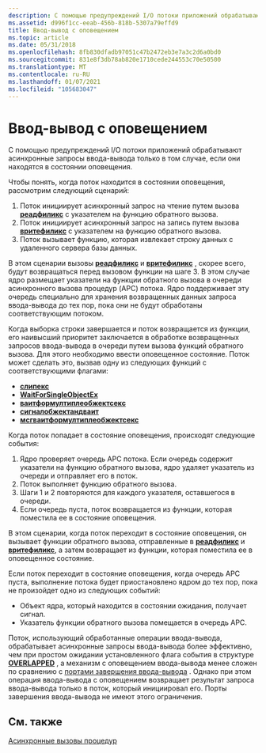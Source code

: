 ```yaml
---
description: С помощью предупреждений I/O потоки приложений обрабатывают асинхронные запросы ввода-вывода только в том случае, если они находятся в состоянии оповещения.
ms.assetid: d996f1cc-eeab-456b-818b-5307a79effd9
title: Ввод-вывод с оповещением
ms.topic: article
ms.date: 05/31/2018
ms.openlocfilehash: 8fb830dfadb97051c47b2472eb3e7a3c2d6a0bd0
ms.sourcegitcommit: 831e8f3db78ab820e1710cede244553c70e50500
ms.translationtype: MT
ms.contentlocale: ru-RU
ms.lasthandoff: 01/07/2021
ms.locfileid: "105683047"
---
```

# <a name="alertable-io"></a>Ввод-вывод с оповещением

С помощью предупреждений I/O потоки приложений обрабатывают асинхронные запросы ввода-вывода только в том случае, если они находятся в состоянии оповещения.

Чтобы понять, когда поток находится в состоянии оповещения, рассмотрим следующий сценарий:

1.  Поток инициирует асинхронный запрос на чтение путем вызова [**реадфиликс**](/windows/desktop/api/FileAPI/nf-fileapi-readfileex) с указателем на функцию обратного вызова.
2.  Поток инициирует асинхронный запрос на запись путем вызова [**вритефиликс**](/windows/desktop/api/FileAPI/nf-fileapi-writefileex) с указателем на функцию обратного вызова.
3.  Поток вызывает функцию, которая извлекает строку данных с удаленного сервера базы данных.

В этом сценарии вызовы [**реадфиликс**](/windows/desktop/api/FileAPI/nf-fileapi-readfileex) и [**вритефиликс**](/windows/desktop/api/FileAPI/nf-fileapi-writefileex) , скорее всего, будут возвращаться перед вызовом функции на шаге 3. В этом случае ядро размещает указатели на функции обратного вызова в очереди асинхронного вызова процедур (APC) потока. Ядро поддерживает эту очередь специально для хранения возвращенных данных запроса ввода-вывода до тех пор, пока они не будут обработаны соответствующим потоком.

Когда выборка строки завершается и поток возвращается из функции, его наивысший приоритет заключается в обработке возвращенных запросов ввода-вывода в очереди путем вызова функций обратного вызова. Для этого необходимо ввести оповещенное состояние. Поток может сделать это, вызвав одну из следующих функций с соответствующими флагами:

-   [**слипекс**](/windows/desktop/api/synchapi/nf-synchapi-sleepex)
-   [**WaitForSingleObjectEx**](/windows/desktop/api/synchapi/nf-synchapi-waitforsingleobjectex)
-   [**ваитформултиплеобжектсекс**](/windows/desktop/api/synchapi/nf-synchapi-waitformultipleobjectsex)
-   [**сигналобжектандваит**](/windows/win32/api/synchapi/nf-synchapi-signalobjectandwait)
-   [**мсгваитформултиплеобжектсекс**](/windows/desktop/api/winuser/nf-winuser-msgwaitformultipleobjectsex)

Когда поток попадает в состояние оповещения, происходят следующие события:

1.  Ядро проверяет очередь APC потока. Если очередь содержит указатели на функцию обратного вызова, ядро удаляет указатель из очереди и отправляет его в поток.
2.  Поток выполняет функцию обратного вызова.
3.  Шаги 1 и 2 повторяются для каждого указателя, оставшегося в очереди.
4.  Если очередь пуста, поток возвращается из функции, которая поместила ее в состояние оповещения.

В этом сценарии, когда поток переходит в состояние оповещения, он вызывает функции обратного вызова, отправленные в [**реадфиликс**](/windows/desktop/api/FileAPI/nf-fileapi-readfileex) и [**вритефиликс**](/windows/desktop/api/FileAPI/nf-fileapi-writefileex), а затем возвращает из функции, которая поместила ее в оповещенное состояние.

Если поток переходит в состояние оповещения, когда очередь APC пуста, выполнение потока будет приостановлено ядром до тех пор, пока не произойдет одно из следующих событий:

-   Объект ядра, который находится в состоянии ожидания, получает сигнал.
-   Указатель функции обратного вызова помещается в очередь APC.

Поток, использующий обработанные операции ввода-вывода, обрабатывает асинхронные запросы ввода-вывода более эффективно, чем при простом ожидании установленного флага события в структуре [**OVERLAPPED**](/windows/desktop/api/minwinbase/ns-minwinbase-overlapped) , а механизм с оповещением ввода-вывода менее сложен по сравнению с [портами завершения ввода-вывода](i-o-completion-ports.md) . Однако при этом операция ввода-вывода с оповещением возвращает результат запроса ввода-вывода только в поток, который инициировал его. Порты завершения ввода-вывода не имеют этого ограничения.

## <a name="related-topics"></a>См. также

<dl> <dt>

[Асинхронные вызовы процедур](/windows/desktop/Sync/asynchronous-procedure-calls)
</dt> </dl>

 

 
